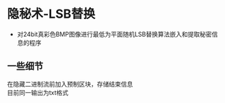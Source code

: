 # 隐秘术-LSB替换
* 对24bit真彩色BMP图像进行最低为平面随机LSB替换算法嵌入和提取秘密信息的程序

## 一些细节
  在隐藏二进制流前加入预制区块，存储结束信息  
  目前同一输出为txt格式